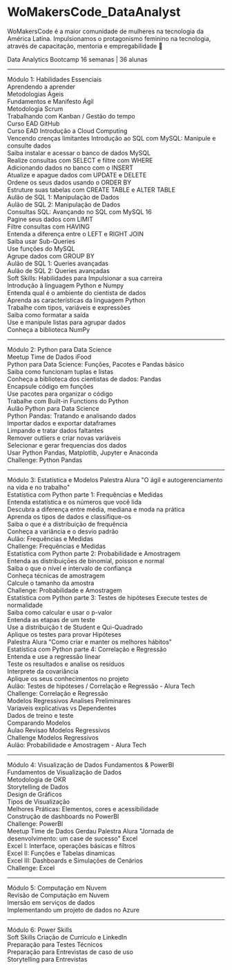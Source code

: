 # WoMakersCode_DataAnalyst
WoMakersCode é a maior comunidade de mulheres na tecnologia da América Latina. Impulsionamos o protagonismo feminino na tecnologia, através de capacitação, mentoria e empregabilidade 🦋

Data Analytics Bootcamp
16 semanas | 36 alunas
_____________________________________________________________________________________________________________________
Módulo 1: Habilidades Essenciais	
Aprendendo a aprender		
Metodologias Ágeis	
Fundamentos e Manifesto Ágil		
Metodologia Scrum		
Trabalhando com Kanban / Gestão do tempo		
Curso EAD GitHub	
Curso EAD Introdução a Cloud Computing	
Vencendo crenças limitantes	
Introdução ao SQL com MySQL: Manipule e consulte dados	
Saiba instalar e acessar o banco de dados MySQL		
Realize consultas com SELECT e filtre com WHERE		
Adicionando dados no banco com o INSERT		
Atualize e apague dados com UPDATE e DELETE		
Ordene os seus dados usando o ORDER BY		
Estruture suas tabelas com CREATE TABLE e ALTER TABLE		
Aulão de SQL 1: Manipulação de Dados		
Aulão de SQL 2: Manipulação de Dados		
Consultas SQL: Avançando no SQL com MySQL	16	
Pagine seus dados com LIMIT		
Filtre consultas com HAVING		
Entenda a diferença entre o LEFT e RIGHT JOIN		
Saiba usar Sub-Queries		
Use funções do MySQL		
Agrupe dados com GROUP BY		
Aulão de SQL 1: Queries avançadas		
Aulão de SQL 2: Queries avançadas		
Soft Skills: Habilidades para Impulsionar a sua carreira	
Introdução à linguagem Python e Numpy	
Entenda qual é o ambiente do cientista de dados		
Aprenda as características da linguagem Python		
Trabalhe com tipos, variáveis e expressões		
Saiba como formatar a saída		
Use e manipule listas para agrupar dados		
Conheça a biblioteca NumPy		
_____________________________________________________________________________________________________________________
Módulo 2: Python para Data Science	
Meetup Time de Dados iFood	
Python para Data Science: Funções, Pacotes e Pandas básico	
Saiba como funcionam tuplas e listas		
Conheça a biblioteca dos cientistas de dados: Pandas		
Encapsule código em funções		
Use pacotes para organizar o código		
Trabalhe com Built-in Functions do Python		
Aulão Python para Data Science		
Python Pandas: Tratando e analisando dados	
Importar dados e exportar dataframes		
Limpando e tratar dados faltantes		
Remover outliers e criar novas variáveis		
Selecionar e gerar frequencias dos dados		
Usar Python Pandas, Matplotlib, Jupyter e Anaconda		
Challenge: Python Pandas		
_____________________________________________________________________________________________________________________
Módulo 3: Estatística e Modelos	
Palestra Alura "O ágil e autogerenciamento na vida e no trabalho"	
Estatística com Python parte 1: Frequências e Medidas	
Entenda estatística e os números que você lida		
Descubra a diferença entre média, mediana e moda na prática		
Aprenda os tipos de dados e classifique-os		
Saiba o que é a distribuição de frequência		
Conheça a variância e o desvio padrão		
Aulão: Frequências e Medidas	
Challenge: Frequências e Medidas	
Estatística com Python parte 2: Probabilidade e Amostragem	
Entenda as distribuiçōes de binomial, poisson e normal		
Saiba o que o nível e intervalo de confiança		
Conheça técnicas de amostragem		
Calcule o tamanho da amostra		
Challenge: Probabilidade e Amostragem	
Estatística com Python parte 3: Testes de hipóteses	
Execute testes de normalidade		
Saiba como calcular e usar o p-valor		
Entenda as etapas de um teste		
Use a distribuição t de Student e Qui-Quadrado		
Aplique os testes para provar Hipóteses		
Palestra Alura "Como criar e manter os melhores hábitos"	
Estatística com Python parte 4: Correlação e Regressão	
Entenda e use a regressão linear		
Teste os resultados e analise os resíduos		
Interprete da covariância		
Aplique os seus conhecimentos no projeto		
Aulão: Testes de hipóteses / Correlação e Regressão - Alura Tech	
Challenge: Correlação e Regressão	
Modelos Regressivos	
Analises Preliminares		
Variaveis explicativas vs Dependentes		
Dados de treino e teste		
Comparando Modelos		
Aulao Revisao Modelos Regressivos		
Challenge  Modelos Regressivos		
Aulão: Probabilidade e Amostragem - Alura Tech	
_____________________________________________________________________________________________________________________
Módulo 4: Visualização de Dados
Fundamentos & PowerBI		
Fundamentos de Visualização de Dados	
Metodologia de OKR		
Storytelling de Dados		
Design de Gráficos		
Tipos de Visualização		
Melhores Práticas: Elementos, cores e acessibilidade		
Construção de dashboards no PowerBI		
Challenge: PowerBI		
Meetup Time de Dados Gerdau	
Palestra Alura "Jornada de desenvolvimento: um case de sucesso"	
Excel		
Excel I: Interface,  operações básicas e filtros	
Excel II: Funções e Tabelas dinamicas 		
Excel III: Dashboards e Simulações de Cenários		
Challenge: Excel		
_____________________________________________________________________________________________________________________
Módulo 5: Computação em Nuvem	
Revisão de Computação em Nuvem	
Imersão em serviços de dados		
Implementando um projeto de dados no Azure		
_____________________________________________________________________________________________________________________
Módulo 6: Power Skills	
Soft Skills	
Criação de Currículo e LinkedIn		
Preparação para Testes Técnicos		
Preparação para Entrevistas de caso de uso		
Storytelling para Entrevistas		
